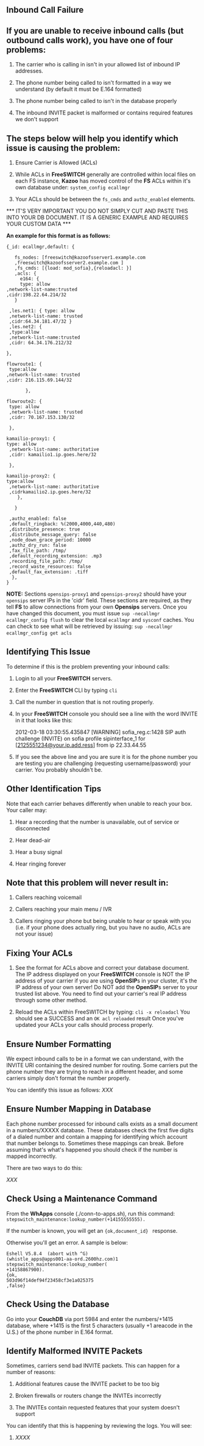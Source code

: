 ## Inbound Call Failure



## If you are unable to receive inbound calls (but outbound calls work), you have one of four problems:

1. The carrier who is calling in isn't in your allowed list of inbound IP addresses.

2. The phone number being called to isn't formatted in a way we understand (by default it must be E.164 formatted)

3. The phone number being called to isn't in the database properly

4. The inbound INVITE packet is malformed or contains required features we don't support


## The steps below will help you identify which issue is causing the problem:

1. Ensure Carrier is Allowed (ACLs)

2. While ACLs in **FreeSWITCH** generally are controlled within local files on each FS instance, **Kazoo** has moved control of the **FS** ACLs within it's own database under: `system_config ecallmgr`
 
3. Your ACLs should be between the `fs_cmds` and `authz_enabled` elements.


*** IT'S VERY IMPORTANT YOU DO NOT SIMPLY CUT AND PASTE THIS INTO YOUR DB DOCUMENT. IT IS A GENERIC EXAMPLE AND REQUIRES YOUR CUSTOM DATA ***


**An example for this format is as follows:**

    {_id: ecallmgr,default: {
       
       fs_nodes: [freeswitch@kazoofsserver1.example.com
       ,freeswitch@kazoofsserver2.example.com ]
       ,fs_cmds: [{load: mod_sofia},{reloadacl: }]    
       ,acls: {
         e164: {
         type: allow
    ,network-list-name:trusted
    ,cidr:198.22.64.214/32
       }
        
     ,les.net1: { type: allow
     ,network-list-name: trusted
     ,cidr:64.34.181.47/32 }
     ,les.net2: {
     ,type:allow
     ,network-list-name:trusted
     ,cidr: 64.34.176.212/32
 
    },
           
    flowroute1: {
     type:allow
    ,network-list-name: trusted
    ,cidr: 216.115.69.144/32

           },
           
    flowroute2: {
     type: allow
     ,network-list-name: trusted
     ,cidr: 70.167.153.130/32
     
     },
           
    kamailio-proxy1: {          
    type: allow
     ,network-list-name: authoritative
     ,cidr: kamailio1.ip.goes.here/32
     
     },
           
    kamailio-proxy2: {           
    type:allow
     ,network-list-name: authoritative
     ,cidrkamailio2.ip.goes.here/32
        },
        
       }
       
     ,authz_enabled: false
     ,default_ringback: %(2000,4000,440,480)
     ,distribute_presence: true
     ,distribute_message_query: false
     ,node_down_grace_period: 10000
     ,authz_dry_run: false
     ,fax_file_path: /tmp/
     ,default_recording_extension: .mp3
     ,recording_file_path: /tmp/
     ,record_waste_resources: false
     ,default_fax_extension: .tiff
      },
    }


**NOTE:** Sections `opensips-proxy1` and `opensips-proxy2` should have your `opensips` server IPs in the 'cidr' field. These sections are required, as they tell **FS** to allow connections from your own **Opensips** servers. Once you have changed this document, you must issue `sup -necallmgr ecallmgr_config flush` to clear the local `ecallmgr` and `sysconf` caches. You can check to see what will be retrieved by issuing: `sup -necallmgr ecallmgr_config get acls`
 
 
## Identifying This Issue

To determine if this is the problem preventing your inbound calls:

1. Login to all your **FreeSWITCH** servers.

2. Enter the **FreeSWITCH** CLI by typing `cli`

3. Call the number in question that is not routing properly.

4. In your **FreeSWITCH** console you should see a line with the word INVITE in it that looks like this:

    2012-03-18 03:30:55.435847 [WARNING] sofia_reg.c:1428 SIP auth challenge (INVITE) on sofia profile sipinterface_1
    for [2125551234@your.ip.add.ress] from ip 22.33.44.55

5. If you see the above line and you are sure it is for the phone number you are testing you are challenging (requesting username/password) your carrier. You probably shouldn't be.


## Other Identification Tips

Note that each carrier behaves differently when unable to reach your box. Your caller may:

1. Hear a recording that the number is unavailable, out of service or disconnected

2. Hear dead-air

3. Hear a busy signal

4. Hear ringing forever


## Note that this problem will never result in:

1. Callers reaching voicemail

2. Callers reaching your main menu / IVR

3. Callers ringing your phone but being unable to hear or speak with you (i.e. if your phone does actually ring, but you have no audio, ACLs are not your issue)


## Fixing Your ACLs

1. See the format for ACLs above and correct your database document. The IP address displayed on your **FreeSWITCH** console is NOT the IP address of your carrier if you are using **OpenSIP**s in your cluster, it's the IP address of your own server! Do NOT add the **OpenSIP**s server to your trusted list above. You need to find out your carrier's real IP address through some other method.

2. Reload the ACLs within FreeSWITCH by typing: `cli -x reloadacl` You should see a SUCCESS and an `OK acl reloaded` result
Once you've updated your ACLs your calls should process properly.
 
 
## Ensure Number Formatting

We expect inbound calls to be in a format we can understand, with the INVITE URI containing the desired number for routing. Some carriers put the phone number they are trying to reach in a different header, and some carriers simply don't format the number properly. 

You can identify this issue as follows: *XXX*
 
 
## Ensure Number Mapping in Database

Each phone number processed for inbound calls exists as a small document in a numbers/XXXXX database. These databases check the first five digits of a dialed number and contain a mapping for identifying which account that number belongs to. Sometimes these mappings can break. Before assuming that's what's happened you should check if the number is mapped incorrectly. 

There are two ways to do this:

*XXX*


## Check Using a Maintenance Command

From the **WhApps** console (./conn-to-apps.sh), run this command: `stepswitch_maintenance:lookup_number(+14155555555).`

If the number is known, you will get an `{ok,document_id} ` response. 

Otherwise you'll get an error. A sample is below:

    Eshell V5.8.4  (abort with ^G)
    (whistle_apps@apps001-aa-ord.2600hz.com)1
    stepswitch_maintenance:lookup_number(
    +14158867900).
    {ok,
    503d96f14def94f23458cf3e1a025375
    ,false}


## Check Using the Database

Go into your **CouchDB** via port 5984 and enter the numbers/+1415 database, where +1415 is the first 5 characters (usually +1
areacode in the U.S.) of the phone number in E.164 format.
 

## Identify Malformed INVITE Packets

Sometimes, carriers send bad INVITE packets. This can happen for a number of reasons:

1. Additional features cause the INVITE packet to be too big

2. Broken firewalls or routers change the INVITEs incorrectly

3. The INVITEs contain requested features that your system doesn't support


You can identify that this is happening by reviewing the logs. You will see:

1. *XXXX*
 
